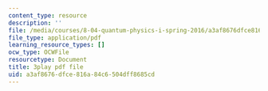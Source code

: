 ```yaml
---
content_type: resource
description: ''
file: /media/courses/8-04-quantum-physics-i-spring-2016/a3af8676dfce816a84c6504dff8685cd_c5yzy1S3gPg.pdf
file_type: application/pdf
learning_resource_types: []
ocw_type: OCWFile
resourcetype: Document
title: 3play pdf file
uid: a3af8676-dfce-816a-84c6-504dff8685cd
---
```

